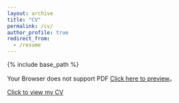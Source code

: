```yaml
---
layout: archive
title: "CV"
permalink: /cv/
author_profile: true
redirect_from:
  - /resume
---
```


{% include base_path %} 
  <object data="files/your_cv.pdf" type="application/pdf" width="700px" height="700px">
    <p>Your Browser does not support PDF <a href="files/your_cv.pdf"> Click here to preview</a>。</p>
  </object>
[Click to view my CV](files/cv.pdf)